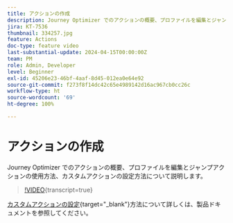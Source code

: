 ```yaml
---
title: アクションの作成
description: Journey Optimizer でのアクションの概要、プロファイルを編集とジャンプアクションの使用方法、カスタムアクションの設定方法について説明します。
jira: KT-7536
thumbnail: 334257.jpg
feature: Actions
doc-type: feature video
last-substantial-update: 2024-04-15T00:00:00Z
team: PM
role: Admin, Developer
level: Beginner
exl-id: 45206e23-46bf-4aaf-8d45-012ea0e64e92
source-git-commit: f273f8f14dc42c65e4989142d16ac967cb0cc26c
workflow-type: ht
source-wordcount: '69'
ht-degree: 100%

---
```


# アクションの作成

Journey Optimizer でのアクションの概要、プロファイルを編集とジャンプアクションの使用方法、カスタムアクションの設定方法について説明します。

>[!VIDEO](https://video.tv.adobe.com/v/3428396?quality=12&learn=on){transcript=true}

[カスタムアクションの設定](https://experienceleague.adobe.com/ja/docs/journey-optimizer/using/configuration/configure-journeys/action-journeys/about-custom-action-configuration){target="_blank"}方法について詳しくは、製品ドキュメントを参照してください。
